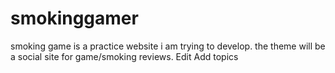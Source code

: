 # smokinggamer
smoking game is a practice website i am trying to develop. the theme will be a social site for game/smoking reviews. Edit Add topics
